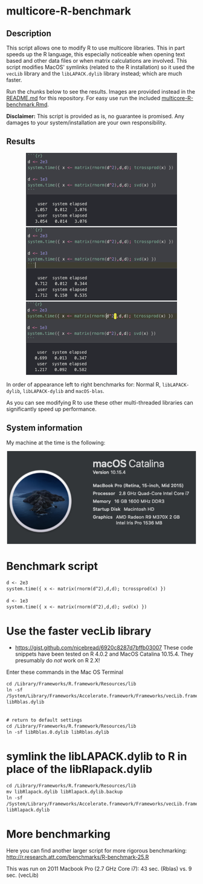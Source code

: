 # multicore-R-benchmark

## Description

This script allows one to modify R to use multicore libraries. This in part speeds up the R language, this especially noticeable when opening text based and other data files or when matrix calculations are involved. This script modifies MacOS' symlinks (related to the R installation) so it used the `vecLib` library and the `libLAPACK.dylib` library instead; which are much faster.

Run the chunks below to see the results. Images are provided instead in the [README.md](./README.md) for this repository. For easy use run the included [multicore-R-benchmark.Rmd](./multicore-R-benchmark.Rmd).

**Disclaimer:** This script is provided as is, no guarantee is promised. Any damages to your system/installation are your own responsibility.

## Results

<p align="center">
    <img src="./images/normal-R.png" width="400">
    <img src="./images/libLAPACK-dylib.png" width="400">
    <img src="./images/macOS-blas.png" width="400">
</p>

In order of appearance left to right benchmarks for: Normal R, `libLAPACK-dylib`, `libLAPACK-dylib` and `macOS-blas`.

As you can see modifying R to use these other multi-threaded libraries can significantly speed up performance.


## System information

My machine at the time is the following: 

<p align="center">
    <img src="./images/sys-info.png" width="500">
</p>


# Benchmark script

```{r}
d <- 2e3
system.time({ x <- matrix(rnorm(d^2),d,d); tcrossprod(x) })

d <- 1e3
system.time({ x <- matrix(rnorm(d^2),d,d); svd(x) })
```


# Use the faster vecLib library

* https://gist.github.com/nicebread/6920c8287d7bffb03007
These code snippets have been tested on R 4.0.2 and MacOS Catalina 10.15.4. They presumably do *not* work on R 2.X!

Enter these commands in the Mac OS Terminal

```{bash}
cd /Library/Frameworks/R.framework/Resources/lib
ln -sf /System/Library/Frameworks/Accelerate.framework/Frameworks/vecLib.framework/Versions/Current/libBLAS.dylib libRblas.dylib


# return to default settings
cd /Library/Frameworks/R.framework/Resources/lib
ln -sf libRblas.0.dylib libRblas.dylib
```

# symlink the libLAPACK.dylib to R in place of the libRlapack.dylib

```{bash}
cd /Library/Frameworks/R.framework/Resources/lib
mv libRlapack.dylib libRlapack.dylib.backup
ln -sf /System/Library/Frameworks/Accelerate.framework/Frameworks/vecLib.framework/Versions/Current/libLAPACK.dylib libRlapack.dylib
```

# More benchmarking

Here you can find another larger script for more rigorous benchmarking: http://r.research.att.com/benchmarks/R-benchmark-25.R

This was run on 2011 Macbook Pro (2.7 GHz Core i7): 43 sec. (Rblas) vs. 9 sec. (vecLib)